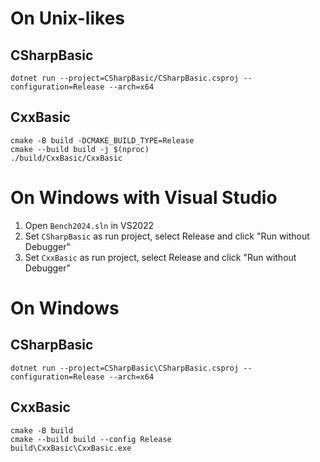 # On Unix-likes
## CSharpBasic
```
dotnet run --project=CSharpBasic/CSharpBasic.csproj --configuration=Release --arch=x64
```

## CxxBasic
```
cmake -B build -DCMAKE_BUILD_TYPE=Release
cmake --build build -j $(nproc)
./build/CxxBasic/CxxBasic
```

# On Windows with Visual Studio
1. Open `Bench2024.sln` in VS2022
2. Set `CSharpBasic` as run project, select Release and click "Run without Debugger"
3. Set `CxxBasic` as run project, select Release and click "Run without Debugger"

# On Windows
## CSharpBasic
```
dotnet run --project=CSharpBasic\CSharpBasic.csproj --configuration=Release --arch=x64
```

## CxxBasic
```
cmake -B build
cmake --build build --config Release
build\CxxBasic\CxxBasic.exe
```
